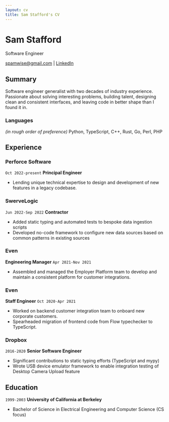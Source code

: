 ```yaml
---
layout: cv
title: Sam Stafford's CV
---
```

# Sam Stafford
Software Engineer

<div id="webaddress">
<a href="spamwise@gmail.com">spamwise@gmail.com</a>
| <a href="https://www.linkedin.com/in/sam-stafford-9775012/">LinkedIn</a>
</div>

## Summary
Software engineer generalist with two decades of industry experience.  Passionate about solving interesting problems, building talent, designing clean and consistent interfaces, and leaving code in better shape than I found it in.

### Languages
_(in rough order of preference)_ Python, TypeScript, C++, Rust, Go, Perl, PHP

## Experience

### Perforce Software
`Oct 2022-present`
__Principal Engineer__
 - Lending unique technical expertise to design and development of new features in a legacy codebase.

### SwerveLogic
`Jun 2022-Sep 2022`
__Contractor__
 - Added static typing and automated tests to bespoke data ingestion scripts
 - Developed no-code framework to configure new data sources based on common patterns in existing sources

### Even
__Engineering Manager__
`Apr 2021-Nov 2021`
 - Assembled and managed the Employer Platform team to develop and maintain a consistent platform for customer integrations.
### Even
__Staff Engineer__
`Oct 2020-Apr 2021`
 - Worked on backend customer integration team to onboard new corporate customers.
 - Spearheaded migration of frontend code from Flow typechecker to TypeScript.

### Dropbox
`2016-2020`
__Senior Software Engineer__
 - Significant contributions to static typing efforts (TypeScript and mypy)
 - Wrote USB device emulator framework to enable integration testing of Desktop Camera Upload feature


## Education

`1999-2003`
__University of California at Berkeley__
 - Bachelor of Science in Electrical Engineering and Computer Science (CS focus)

<!-- ### Footer

Last updated: October 2023 -->


